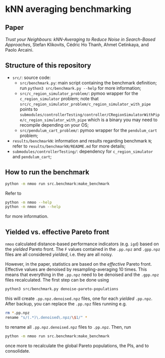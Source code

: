 # kNN averaging benchmarking

## Paper

*Trust your Neighbours: kNN-Averaging to Reduce Noise in Search-Based
Approaches*, Stefan Klikovits, Cédric Ho Thanh, Ahmet Cetinkaya, and Paolo
Arcaini.

## Structure of this repository

* `src/`: source code:
    * `src/benchmark.py`: main script containing the benchmark definition; run
      `python3 src/benchmark.py --help` for more information;
    * `src/c_region_simulator_problem/`: pymoo wrapper for the
      `c_region_simulator` problem; note that
      `src/c_region_simulator_problem/c_region_simulator_with_pipe` points to
      `submodules/controllerTesting/controller/CRegionSimulatorWithPipe/c_region_simulator_with_pipe`
      which is a binary you may need to recompile depending on your OS;
    * `src/pendulum_cart_problem/`:  pymoo wrapper for the `pendulum_cart`
      problem;
* `results/benchmarkN`: information and results regarding benchmark `N`; refer
  to `results/benchmarkN/README.md` for more details;
* `submodules/controllerTesting/`: dependency for `c_region_simulator` and
  `pendulum_cart`;

## How to run the benchmark

```sh
python -m nmoo run src.benchmark:make_benchmark
```

Refer to
```sh
python -m nmoo --help
python -m nmoo run --help
```
for more information.

## Yielded vs. effective Pareto front

`nmoo` calculated distance-based performance indicators (e.g. `igd`) based on
the _yielded_ Pareto front. The `F` values contained in the `.pp.npz` and
`.gpp.npz` files are all considered _yielded_, i.e. they are all noisy.

However, in the paper, statistics are based on the _effective_ Pareto
front. Effective values are denoised by resampling-averaging 10 times. This
means that everything in the `.pp.npz` need to be denoised and the `.gpp.npz`
files recalculated. The first step can be done using
```sh
python3 src/benchmark.py denoise-pareto-populations
```
this will create `.pp.npz.denoised.npz` files, one for each _yielded_
`.pp.npz`. After backup, you can replace the `.pp.npz` files running e.g.
```sh
rm *.pp.npz
rename "s/(.*)\.denoised\.npz/\$1/" *
```
to rename all `.pp.npz.denoised.npz` files to `.pp.npz`. Then, run
```sh
python -m nmoo run src.benchmark:make_benchmark
```
once more to recalculate the global Pareto populations, the PIs, and to
consolidate.